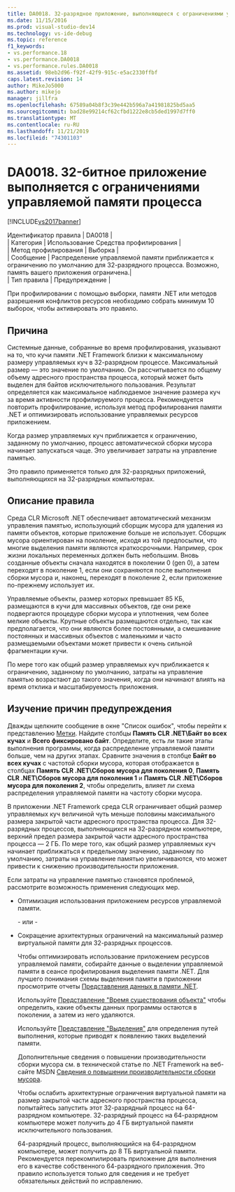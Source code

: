 ```yaml
---
title: DA0018. 32-разрядное приложение, выполняющееся с ограничениями управляемой памяти процесса | Документы Майкрософт
ms.date: 11/15/2016
ms.prod: visual-studio-dev14
ms.technology: vs-ide-debug
ms.topic: reference
f1_keywords:
- vs.performance.18
- vs.performance.DA0018
- vs.performance.rules.DA0018
ms.assetid: 98eb2d96-f92f-42f9-915c-e5ac2330ffbf
caps.latest.revision: 14
author: MikeJo5000
ms.author: mikejo
manager: jillfra
ms.openlocfilehash: 67589a04b8f3c39e442b596a7a41981825bd5aa5
ms.sourcegitcommit: bad28e99214cf62cfbd1222e8cb5ded1997d7ff0
ms.translationtype: MT
ms.contentlocale: ru-RU
ms.lasthandoff: 11/21/2019
ms.locfileid: "74301103"
---
```

# <a name="da0018-32-bit-application-running-at-process-managed-memory-limits"></a>DA0018. 32-битное приложение выполняется с ограничениями управляемой памяти процесса
[!INCLUDE[vs2017banner](../includes/vs2017banner.md)]

Идентификатор правила | DA0018 |  
| Категория | Использование Средства профилирования |  
| Метод профилирования | Выборка |  
| Сообщение | Распределение управляемой памяти приближается к ограничению по умолчанию для 32-разрядного процесса. Возможно, память вашего приложения ограничена.|  
| Тип правила | Предупреждение |  
  
 При профилировании с помощью выборки, памяти .NET или методов разрешения конфликтов ресурсов необходимо собрать минимум 10 выборок, чтобы активировать это правило.  
  
## <a name="cause"></a>Причина  
 Системные данные, собранные во время профилирования, указывают на то, что кучи памяти .NET Framework близки к максимальному размеру управляемых куч в 32-разрядном процессе. Максимальный размер — это значение по умолчанию. Он рассчитывается по общему объему адресного пространства процесса, который может быть выделен для байтов исключительного пользования. Результат определяется как максимальное наблюдаемое значение размера куч за время активности профилируемого процесса. Рекомендуется повторить профилирование, используя метод профилирования памяти .NET и оптимизировать использование управляемых ресурсов приложением.  
  
 Когда размер управляемых куч приближается к ограничению, заданному по умолчанию, процесс автоматической сборки мусора начинает запускаться чаще. Это увеличивает затраты на управление памятью.  
  
 Это правило применяется только для 32-разрядных приложений, выполняющихся на 32-разрядных компьютерах.  
  
## <a name="rule-description"></a>Описание правила  
 Среда CLR Microsoft .NET обеспечивает автоматический механизм управления памятью, использующий сборщик мусора для удаления из памяти объектов, которые приложение больше не использует. Сборщик мусора ориентирован на поколение, исходя из той предпосылки, что многие выделения памяти являются краткосрочными. Например, срок жизни локальных переменных должен быть небольшим. Вновь созданные объекты сначала находятся в поколении 0 (gen 0), а затем переходят в поколение 1, если они сохраняются после выполнения сборки мусора и, наконец, переходят в поколение 2, если приложение по-прежнему использует их.  
  
 Управляемые объекты, размер которых превышает 85 КБ, размещаются в кучи для массивных объектов, где они реже подвергаются процедуре сборки мусора и уплотнения, чем более мелкие объекты. Крупные объекты размещаются отдельно, так как предполагается, что они являются более постоянными, а смешивание постоянных и массивных объектов с маленькими и часто размещаемыми объектами может привести к очень сильной фрагментации кучи.  
  
 По мере того как общий размер управляемых куч приближается к ограничению, заданному по умолчанию, затраты на управление памятью возрастают до такого значения, когда они начинают влиять на время отклика и масштабируемость приложения.  
  
## <a name="how-to-investigate-a-warning"></a>Изучение причин предупреждения  
 Дважды щелкните сообщение в окне "Список ошибок", чтобы перейти к представлению [Метки](../profiling/marks-view.md). Найдите столбцы **Память CLR .NET\\Байт во всех кучах** и **Всего фиксировано байт**. Определите, есть ли такие этапы выполнения программы, когда распределение управляемой памяти больше, чем на других этапах. Сравните значения в столбце **Байт во всех кучах** с частотой сборки мусора, которая отображается в столбцах **Память CLR .NET\\Сборов мусора для поколения 0**, **Память CLR .NET\\Сборов мусора для поколения 1** и **Память CLR .NET\\Сборов мусора для поколения 2**, чтобы определить, влияет ли схема распределения управляемой памяти на частоту сборки мусора.  
  
 В приложении .NET Framework среда CLR ограничивает общий размер управляемых куч величиной чуть меньше половины максимального размера закрытой части адресного пространства процесса. Для 32-разрядных процессов, выполняющихся на 32-разрядном компьютере, верхний предел размера закрытой части адресного пространства процесса — 2 ГБ. По мере того, как общий размер управляемых куч начинает приближаться к предельному значению, заданному по умолчанию, затраты на управление памятью увеличиваются, что может привести к снижению производительности приложения.  
  
 Если затраты на управление памятью становятся проблемой, рассмотрите возможность применения следующих мер.  
  
- Оптимизация использования приложением ресурсов управляемой памяти.  
  
   \- или -  
  
- Сокращение архитектурных ограничений на максимальный размер виртуальной памяти для 32-разрядных процессов.  
  
  Чтобы оптимизировать использование приложением ресурсов управляемой памяти, собирайте данные о выделении управляемой памяти в сеансе профилирования выделения памяти .NET. Для лучшего понимания схемы выделения памяти в приложении просмотрите отчеты [Представления данных в памяти .NET](../profiling/dotnet-memory-data-views.md).  
  
  Используйте [Представление "Время существования объекта"](../profiling/object-lifetime-view.md) чтобы определить, какие объекты данных программы остаются в поколении, а затем из него удаляются.  
  
  Используйте [Представление "Выделения"](../profiling/dotnet-memory-allocations-view.md) для определения путей выполнения, которые приводят к появлению таких выделений памяти.  
  
  Дополнительные сведения о повышении производительности сборки мусора см. в технической статье по .NET Framework на веб-сайте MSDN [Сведения о повышении производительности сборки мусора](https://go.microsoft.com/fwlink/?LinkId=177946).  
  
  Чтобы ослабить архитектурные ограничения виртуальной памяти на размер закрытой части адресного пространства процесса, попытайтесь запустить этот 32-разрядный процесс на 64-разрядном компьютере.  32-разрядный процесс на 64-разрядном компьютере может получить до 4 ГБ виртуальной памяти исключительного пользования.  
  
  64-разрядный процесс, выполняющийся на 64-разрядном компьютере, может получить до 8 ТБ виртуальной памяти. Рекомендуется перекомпилировать приложение для выполнения его в качестве собственного 64-разрядного приложения. Это правило используется только для сведения и не требует обязательных действий по исправлению.
